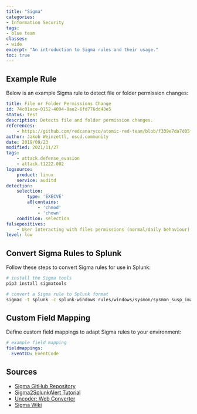 ```yaml
---
title: "Sigma"
categories: 
- Information Security
tags:
- blue team
classes: 
- wide
excerpt: "An introduction to Sigma rules and their usage." 
toc: true
--- 
```


## Example Rule

Below is an example Sigma rule to detect file or folder permission changes:

```yml
title: File or Folder Permissions Change
id: 74c01ace-0152-4094-8ae2-6fd776dd43e5
status: test
description: Detects file and folder permission changes.
references:
    - https://github.com/redcanaryco/atomic-red-team/blob/f339e7da7d05f6057fdfcdd3742bfcf365fee2a9/atomics/T1222.002/T1222.002.md
author: Jakob Weinzettl, oscd.community
date: 2019/09/23
modified: 2021/11/27
tags:
    - attack.defense_evasion
    - attack.t1222.002
logsource:
    product: linux
    service: auditd
detection:
    selection:
        type: 'EXECVE'
        a0|contains:
            - 'chmod'
            - 'chown'
    condition: selection
falsepositives:
    - User interacting with files permissions (normal/daily behaviour).
level: low
```

## Convert Sigma Rules to Splunk

Follow these steps to convert Sigma rules for use in Splunk:

```bash
# install the Sigma tools
pip3 install sigmatools

# convert a Sigma rule to Splunk format
sigmac -t splunk -c splunk-windows rules/windows/sysmon/sysmon_susp_image_load.yml
```

## Custom Field Mapping

Define custom field mappings to adapt Sigma rules to your environment:

```yaml
# example field mapping
fieldmappings:
  EventID: EventCode
```

## Sources

* [Sigma GitHub Repository][def]
* [Sigma2SplunkAlert Tutorial][def1]
* [Uncoder: Web Converter][def2]
* [Sigma Wiki][def3]

[def]: https://github.com/SigmaHQ/sigma
[def1]: https://www.patrick-bareiss.com/sigma2splunkalert-tutorial/
[def2]: https://uncoder.io/
[def3]: https://github.com/SigmaHQ/sigma/wiki
